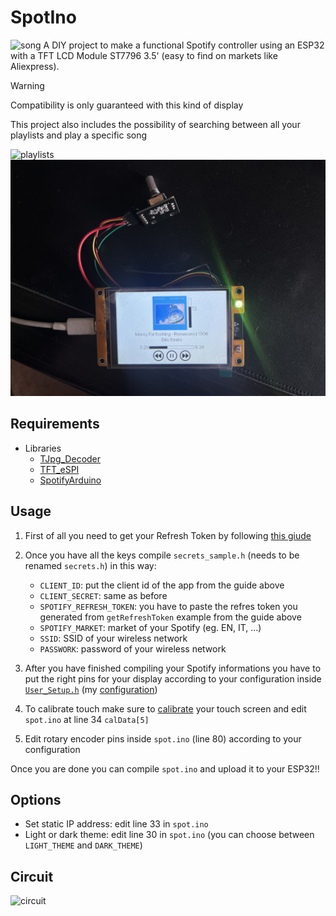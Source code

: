 # SpotIno
<img src="public/song.jpeg" alt="song" width="600" />
A DIY project to make a functional Spotify controller using an ESP32 with a TFT LCD Module ST7796 3.5' (easy to find on markets like Aliexpress).


>[!warning]
>Compatibility is only guaranteed with this kind of display

This project also includes the possibility of searching between all your playlists and play a specific song

<img src="public/playlists.jpeg" alt="playlists" width="600" />
<img src="public/songs.jpeg" alt="songs" width="600" />

## Requirements
- Libraries
    - [TJpg_Decoder](https://github.com/Bodmer/TJpg_Decoder)
    - [TFT_eSPI](https://github.com/Bodmer/TFT_eSPI)
    - [SpotifyArduino](https://github.com/thegeek-sys/spotify-api-arduino)

## Usage
1. First of all you need to get your Refresh Token by following [this giude](https://github.com/witnessmenow/spotify-api-arduino/tree/main?tab=readme-ov-file#setup-instructions)

2. Once you have all the keys compile `secrets_sample.h` (needs to be renamed `secrets.h`) in this way:
    - `CLIENT_ID`: put the client id of the app from the guide above
    - `CLIENT_SECRET`: same as before
    - `SPOTIFY_REFRESH_TOKEN`: you have to paste the refres token you generated from `getRefreshToken` example from the guide above
    - `SPOTIFY_MARKET`: market of your Spotify (eg. EN, IT, ...)
    - `SSID`: SSID of your wireless network
    - `PASSWORK`: password of your wireless network

3. After you have finished compiling your Spotify informations you have to put the right pins for your display according to your configuration inside [`User_Setup.h`](https://github.com/Bodmer/TFT_eSPI/blob/master/User_Setup.h) (my [configuration](https://github.com/thegeek-sys/SpotIno/blob/main/User_Setup.h))

4. To calibrate touch make sure to [calibrate](https://github.com/Bodmer/TFT_eSPI/blob/master/examples/Generic/Touch_calibrate/Touch_calibrate.ino) your touch screen and edit `spot.ino` at line 34 `calData[5]`

5. Edit rotary encoder pins inside `spot.ino` (line 80) according to your configuration

Once you are done you can compile `spot.ino` and upload it to your ESP32!!

## Options
- Set static IP address: edit line 33 in `spot.ino`
- Light or dark theme: edit line 30 in `spot.ino` (you can choose between `LIGHT_THEME` and `DARK_THEME`)

## Circuit
<img src="public/circuit-image.png" alt="circuit" width="600" />
